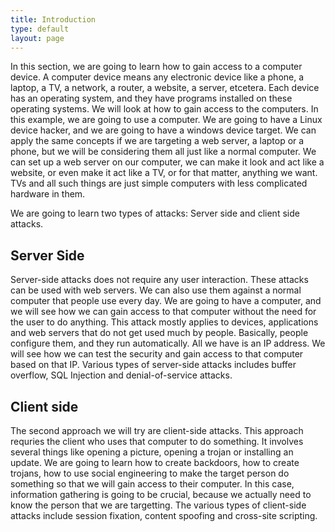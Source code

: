 ```yaml
---
title: Introduction
type: default
layout: page
---
```


In this section, we are going to learn how to gain access to a computer device.
A computer device means any electronic device like a phone, a laptop, a TV, a
network, a router, a website, a server, etcetera. Each device has an operating
system, and they have programs installed on these operating systems. We will
look at how to gain access to the computers. In this example, we are going to
use a computer. We are going to have a Linux device hacker, and we are going
to have a windows device target. We can apply the same concepts if we are
targeting a web server, a laptop or a phone, but we will be considering them all
just like a normal computer. We can set up a web server on our computer, we can
make it look and act like a website, or even make it act like a TV, or for that
matter, anything we want. TVs and all such things are just simple computers
with less complicated hardware in them.

We are going to learn two types of attacks: Server side and client side attacks.

## Server Side

Server-side attacks does not require any user interaction. These attacks can be
used with web servers. We can also use them against a normal computer that
people use every day. We are going to have a computer, and we will see how we
can gain access to that computer without the need for the user to do anything.
This attack mostly applies to devices, applications and web servers that do
not get used much by people. Basically, people configure them, and they run
automatically. All we have is an IP address. We will see how we can test the
security and gain access to that computer based on that IP. Various types of
server-side attacks includes buffer overflow, SQL Injection and
denial-of-service attacks.

## Client side

The second approach we will try are client-side attacks. This approach requries
the client who uses that computer to do something. It involves several things
like opening a picture, opening a trojan or installing an update. We are going
to learn how to create backdoors, how to create trojans, how to use social
engineering to make the target person do something so that we will gain
access to their computer. In this case, information gathering is going to
be crucial, because we actually need to know the person that we are
targetting. The various types of client-side attacks include session fixation,
content spoofing and cross-site scripting.
